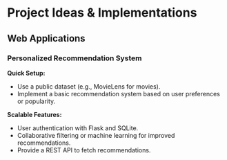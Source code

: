 # Project Ideas & Implementations

## Web Applications

### Personalized Recommendation System
**Quick Setup:**
- Use a public dataset (e.g., MovieLens for movies).
- Implement a basic recommendation system based on user preferences or popularity.

**Scalable Features:**
- User authentication with Flask and SQLite.
- Collaborative filtering or machine learning for improved recommendations.
- Provide a REST API to fetch recommendations.